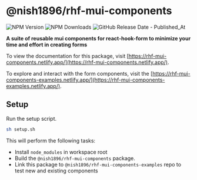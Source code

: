 # @nish1896/rhf-mui-components

![NPM Version](https://img.shields.io/npm/v/%40nish1896%2Frhf-mui-components)
![NPM Downloads](https://img.shields.io/npm/dt/%40nish1896%2Frhf-mui-components)
![GitHub Release Date - Published_At](https://img.shields.io/github/release-date/nishkohli96/rhf-mui-components)

**A suite of reusable mui components for react-hook-form to minimize your time and effort in creating forms**

To view the documentation for this package, visit [https://rhf-mui-components.netlify.app/](https://rhf-mui-components.netlify.app/). 

To explore and interact with the form components, visit the [https://rhf-mui-components-examples.netlify.app/](https://rhf-mui-components-examples.netlify.app/).

## Setup
Run the setup script.

```bash
sh setup.sh
```

This will perform the following tasks:

- Install `node_modules` in workspace root
- Build the `@nish1896/rhf-mui-components` package.
- Link this package to `@nish1896/rhf-mui-components-examples` repo to test new and existing components